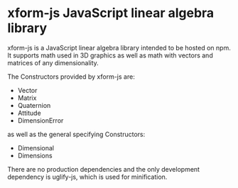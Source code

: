 xform-js JavaScript linear algebra library
==========================================

xform-js is a JavaScript linear algebra library intended to be hosted on npm.
It supports math used in 3D graphics as well as math with vectors and matrices of any dimensionality.

The Constructors provided by xform-js are:

* Vector
* Matrix
* Quaternion
* Attitude
* DimensionError

as well as the general specifying Constructors:

* Dimensional
* Dimensions

There are no production dependencies and the only development dependency is
uglify-js, which is used for minification.

